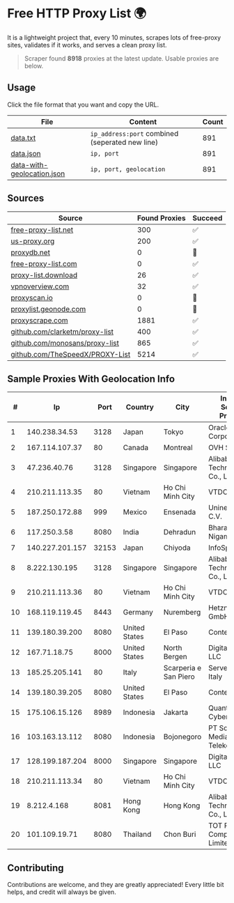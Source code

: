 
# Free HTTP Proxy List 🌍

It is a lightweight project that, every 10 minutes, scrapes lots of free-proxy sites, validates if it works, and serves a clean proxy list.


> Scraper found **8918** proxies at the latest update. Usable proxies are below.

## Usage

Click the file format that you want and copy the URL.


|File|Content|Count|
|----|-------|-----|
|[data.txt](https://raw.githubusercontent.com/themiralay/Proxy-List-World/master/data.txt)|`ip_address:port` combined (seperated new line)|891|
|[data.json](https://raw.githubusercontent.com/themiralay/Proxy-List-World/master/data.json)|`ip, port`|891|
|[data-with-geolocation.json](https://raw.githubusercontent.com/themiralay/Proxy-List-World/master/data-with-geolocation.json)|`ip, port, geolocation`|891|

## Sources

|Source|Found Proxies|Succeed|
|------|-------------|-------|
|[free-proxy-list.net](https://free-proxy-list.net)|300|✅|
|[us-proxy.org](https://www.us-proxy.org)|200|✅|
|[proxydb.net](http://proxydb.net)|0|🚫|
|[free-proxy-list.com](https://free-proxy-list.com/?page=&port=&type%5B%5D=http&type%5B%5D=https&up_time=0&search=Search)|0|✅|
|[proxy-list.download](https://www.proxy-list.download/HTTP)|26|✅|
|[vpnoverview.com](https://vpnoverview.com/privacy/anonymous-browsing/free-proxy-servers)|32|✅|
|[proxyscan.io](https://www.proxyscan.io)|0|🚫|
|[proxylist.geonode.com](https://proxylist.geonode.com/api/proxy-list?limit=300&page=1&sort_by=lastChecked&sort_type=desc&protocols=http,https)|0|🚫|
|[proxyscrape.com](https://api.proxyscrape.com/v2/?request=displayproxies&protocol=http&timeout=10000&country=all&ssl=all&anonymity=all)|1881|✅|
|[github.com/clarketm/proxy-list](https://raw.githubusercontent.com/clarketm/proxy-list/master/proxy-list-raw.txt)|400|✅|
|[github.com/monosans/proxy-list](https://raw.githubusercontent.com/monosans/proxy-list/main/proxies/http.txt)|865|✅|
|[github.com/TheSpeedX/PROXY-List](https://raw.githubusercontent.com/TheSpeedX/PROXY-List/master/http.txt)|5214|✅|


## Sample Proxies With Geolocation Info

|#|Ip|Port|Country|City|Internet Service Provider|
|-|--|----|-------|----|-------------------------|
|1|140.238.34.53|3128|Japan|Tokyo|Oracle Corporation|
|2|167.114.107.37|80|Canada|Montreal|OVH SAS|
|3|47.236.40.76|3128|Singapore|Singapore|Alibaba (US) Technology Co., Ltd.|
|4|210.211.113.35|80|Vietnam|Ho Chi Minh City|VTDC|
|5|187.250.172.88|999|Mexico|Ensenada|Uninet S.A. de C.V.|
|6|117.250.3.58|8080|India|Dehradun|Bharat Sanchar Nigam Ltd|
|7|140.227.201.157|32153|Japan|Chiyoda|InfoSphere|
|8|8.222.130.195|3128|Singapore|Singapore|Alibaba (US) Technology Co., Ltd.|
|9|210.211.113.36|80|Vietnam|Ho Chi Minh City|VTDC|
|10|168.119.119.45|8443|Germany|Nuremberg|Hetzner Online GmbH|
|11|139.180.39.200|8080|United States|El Paso|Conterra|
|12|167.71.18.75|8000|United States|North Bergen|DigitalOcean, LLC|
|13|185.25.205.141|80|Italy|Scarperia e San Piero|Servereasy Italy|
|14|139.180.39.205|8080|United States|El Paso|Conterra|
|15|175.106.15.126|8989|Indonesia|Jakarta|Quantum Dist Cyber|
|16|103.163.13.112|8080|Indonesia|Bojonegoro|PT Solusi Media Telekomunikasi|
|17|128.199.187.204|8000|Singapore|Singapore|DigitalOcean, LLC|
|18|210.211.113.34|80|Vietnam|Ho Chi Minh City|VTDC|
|19|8.212.4.168|8081|Hong Kong|Hong Kong|Alibaba (US) Technology Co., Ltd.|
|20|101.109.19.71|8080|Thailand|Chon Buri|TOT Public Company Limited|



## Contributing

Contributions are welcome, and they are greatly appreciated! Every
little bit helps, and credit will always be given.

